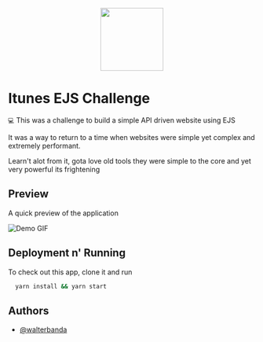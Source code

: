 
<p align="center">
    <img align="center" src="https://www.apple.com/v/itunes/home/k/images/overview/itunes_logo__dwjkvx332d0m_large.png" height="128">
</p>

# Itunes EJS Challenge

`💻` This was a challenge to build a simple API driven website using EJS

It was a way to return to a time when websites were simple yet complex and extremely performant.

Learn't alot from it, gota love old tools they were simple to the core and yet very powerful its frightening


## Preview

A quick preview of the application

![Demo GIF](/docs/demo.gif)


## Deployment n' Running

To check out this app, clone it and run 

```bash
  yarn install && yarn start
```


## Authors

- [@walterbanda](https://www.github.com/mmurima-kai)

